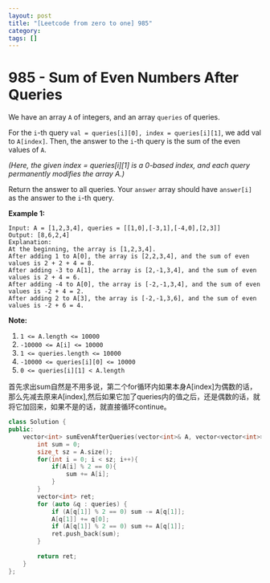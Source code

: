 ```yaml
---
layout: post
title: "[Leetcode from zero to one] 985"
category: 
tags: []
---
```


# 985 - Sum of Even Numbers After Queries

We have an array `A` of integers, and an array `queries` of queries.

For the `i`-th query `val = queries[i][0], index = queries[i][1]`, we add val to `A[index]`.  Then, the answer to the `i`-th query is the sum of the even values of `A`.

*(Here, the given index = queries[i][1] is a 0-based index, and each query permanently modifies the array A.)*

Return the answer to all queries.  Your `answer` array should have `answer[i]` as the answer to the `i`-th query.

 

**Example 1:**

```
Input: A = [1,2,3,4], queries = [[1,0],[-3,1],[-4,0],[2,3]]
Output: [8,6,2,4]
Explanation: 
At the beginning, the array is [1,2,3,4].
After adding 1 to A[0], the array is [2,2,3,4], and the sum of even values is 2 + 2 + 4 = 8.
After adding -3 to A[1], the array is [2,-1,3,4], and the sum of even values is 2 + 4 = 6.
After adding -4 to A[0], the array is [-2,-1,3,4], and the sum of even values is -2 + 4 = 2.
After adding 2 to A[3], the array is [-2,-1,3,6], and the sum of even values is -2 + 6 = 4.
```

 

**Note:**

1. `1 <= A.length <= 10000`
2. `-10000 <= A[i] <= 10000`
3. `1 <= queries.length <= 10000`
4. `-10000 <= queries[i][0] <= 10000`
5. `0 <= queries[i][1] < A.length`



首先求出sum自然是不用多说，第二个for循环内如果本身A[index]为偶数的话，那么先减去原来A[index],然后如果它加了queries内的值之后，还是偶数的话，就将它加回来，如果不是的话，就直接循环continue。

```c++
class Solution {
public:
    vector<int> sumEvenAfterQueries(vector<int>& A, vector<vector<int>>& queries) {
        int sum = 0;
        size_t sz = A.size();
        for(int i = 0; i < sz; i++){
            if(A[i] % 2 == 0){
                sum += A[i];
            }
        }
        vector<int> ret;
        for (auto &q : queries) {
            if (A[q[1]] % 2 == 0) sum -= A[q[1]];
            A[q[1]] += q[0];
            if (A[q[1]] % 2 == 0) sum += A[q[1]];
            ret.push_back(sum);
        }
        
        return ret;
    }
};
```

